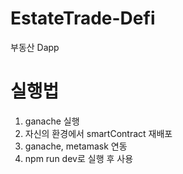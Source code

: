 # EstateTrade-Defi
부동산 Dapp

# 실행법
1. ganache 실행
2. 자신의 환경에서 smartContract 재배포
3. ganache, metamask 연동
4. npm run dev로 실행 후 사용
